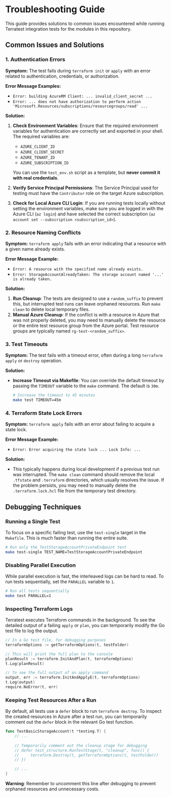 # Troubleshooting Guide

This guide provides solutions to common issues encountered while running Terratest integration tests for the modules in this repository.

## Common Issues and Solutions

### 1. Authentication Errors

**Symptom:** The test fails during `terraform init` or `apply` with an error related to authentication, credentials, or authorization.

**Error Message Examples:**
- `Error: building AzureRM Client: ... invalid_client_secret ...`
- `Error: ... does not have authorization to perform action 'Microsoft.Resources/subscriptions/resourcegroups/read' ...`

**Solution:**

1.  **Check Environment Variables**: Ensure that the required environment variables for authentication are correctly set and exported in your shell. The required variables are:
    - `AZURE_CLIENT_ID`
    - `AZURE_CLIENT_SECRET`
    - `AZURE_TENANT_ID`
    - `AZURE_SUBSCRIPTION_ID`
    
    You can use the `test_env.sh` script as a template, but **never commit it with real credentials**.

2.  **Verify Service Principal Permissions**: The Service Principal used for testing must have the `Contributor` role on the target Azure subscription.

3.  **Check for Local Azure CLI Login**: If you are running tests locally without setting the environment variables, make sure you are logged in with the Azure CLI (`az login`) and have selected the correct subscription (`az account set --subscription <subscription_id>`).

### 2. Resource Naming Conflicts

**Symptom:** `terraform apply` fails with an error indicating that a resource with a given name already exists.

**Error Message Example:**
- `Error: A resource with the specified name already exists.`
- `Error: StorageAccountAlreadyTaken: The storage account named '...' is already taken.`

**Solution:**

1.  **Run Cleanup**: The tests are designed to use a `random_suffix` to prevent this, but interrupted test runs can leave orphaned resources. Run `make clean` to delete local temporary files.
2.  **Manual Azure Cleanup**: If the conflict is with a resource in Azure that was not properly deleted, you may need to manually delete the resource or the entire test resource group from the Azure portal. Test resource groups are typically named `rg-test-<random_suffix>`.

### 3. Test Timeouts

**Symptom:** The test fails with a timeout error, often during a long `terraform apply` or `destroy` operation.

**Solution:**

-   **Increase Timeout via Makefile**: You can override the default timeout by passing the `TIMEOUT` variable to the `make` command. The default is `30m`.
    ```bash
    # Increase the timeout to 45 minutes
    make test TIMEOUT=45m
    ```

### 4. Terraform State Lock Errors

**Symptom:** `terraform apply` fails with an error about failing to acquire a state lock.

**Error Message Example:**
- `Error: Error acquiring the state lock ... Lock Info: ...`

**Solution:**

-   This typically happens during local development if a previous test run was interrupted. The `make clean` command should remove the local `.tfstate` and `.terraform` directories, which usually resolves the issue. If the problem persists, you may need to manually delete the `.terraform.lock.hcl` file from the temporary test directory.

## Debugging Techniques

### Running a Single Test

To focus on a specific failing test, use the `test-single` target in the `Makefile`. This is much faster than running the entire suite.

```bash
# Run only the TestStorageAccountPrivateEndpoint test
make test-single TEST_NAME=TestStorageAccountPrivateEndpoint
```

### Disabling Parallel Execution

While parallel execution is fast, the interleaved logs can be hard to read. To run tests sequentially, set the `PARALLEL` variable to `1`.

```bash
# Run all tests sequentially
make test PARALLEL=1
```

### Inspecting Terraform Logs

Terratest executes Terraform commands in the background. To see the detailed output of a failing `apply` or `plan`, you can temporarily modify the Go test file to log the output.

```go
// In a Go test file, for debugging purposes
terraformOptions := getTerraformOptions(t, testFolder)

// This will print the full plan to the console
planResult := terraform.InitAndPlan(t, terraformOptions)
t.Log(planResult)

// To see the full output of an apply command
output, err := terraform.InitAndApplyE(t, terraformOptions)
t.Log(output)
require.NoError(t, err)
```

### Keeping Test Resources After a Run

By default, all tests use a `defer` block to run `terraform destroy`. To inspect the created resources in Azure after a test run, you can temporarily comment out the `defer` block in the relevant Go test function.

```go
func TestBasicStorageAccount(t *testing.T) {
    // ...
    
    // Temporarily comment out the cleanup stage for debugging
    // defer test_structure.RunTestStage(t, "cleanup", func() {
    //     terraform.Destroy(t, getTerraformOptions(t, testFolder))
    // })

    // ...
}
```
**Warning**: Remember to uncomment this line after debugging to prevent orphaned resources and unnecessary costs.
